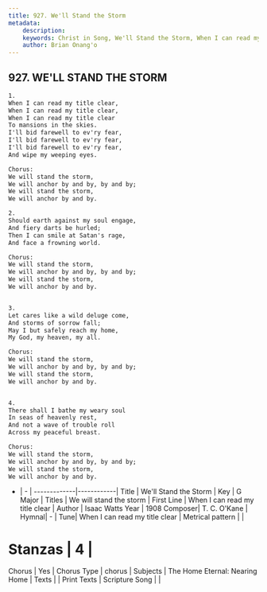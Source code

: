 ```yaml
---
title: 927. We'll Stand the Storm
metadata:
    description: 
    keywords: Christ in Song, We'll Stand the Storm, When I can read my title clear, We will stand the storm
    author: Brian Onang'o
---
```



## 927. WE'LL STAND THE STORM

```txt
1.
When I can read my title clear,
When I can read my title clear,
When I can read my title clear
To mansions in the skies.
I'll bid farewell to ev'ry fear,
I'll bid farewell to ev'ry fear,
I'll bid farewell to ev'ry fear,
And wipe my weeping eyes.

Chorus:
We will stand the storm,
We will anchor by and by, by and by;
We will stand the storm,
We will anchor by and by.

2.
Should earth against my soul engage,
And fiery darts be hurled;
Then I can smile at Satan's rage,
And face a frowning world. 

Chorus:
We will stand the storm,
We will anchor by and by, by and by;
We will stand the storm,
We will anchor by and by.


3.
Let cares like a wild deluge come,
And storms of sorrow fall;
May I but safely reach my home,
My God, my heaven, my all. 

Chorus:
We will stand the storm,
We will anchor by and by, by and by;
We will stand the storm,
We will anchor by and by.


4.
There shall I bathe my weary soul
In seas of heavenly rest,
And not a wave of trouble roll 
Across my peaceful breast. 

Chorus:
We will stand the storm,
We will anchor by and by, by and by;
We will stand the storm,
We will anchor by and by.

```

- |   -  |
-------------|------------|
Title | We'll Stand the Storm |
Key | G Major |
Titles | We will stand the storm |
First Line | When I can read my title clear |
Author | Isaac Watts
Year | 1908
Composer| T. C. O&#039;Kane |
Hymnal|  - |
Tune| When I can read my title clear |
Metrical pattern | |
# Stanzas | 4 |
Chorus | Yes |
Chorus Type | chorus |
Subjects | The Home Eternal: Nearing Home |
Texts |  |
Print Texts | 
Scripture Song |  |
  
